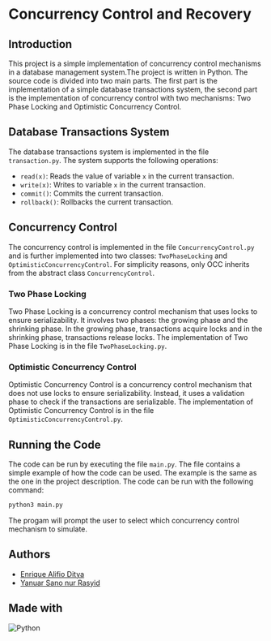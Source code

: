 # Concurrency Control and Recovery
## Introduction
This project is a simple implementation of concurrency control mechanisms in a database management system.The project is written in Python. The source code is divided into two main parts. The first part is the implementation of a simple database transactions system, the second part is the implementation of concurrency control with two mechanisms: Two Phase Locking and Optimistic Concurrency Control.

## Database Transactions System
The database transactions system is implemented in the file `transaction.py`. The system supports the following operations:
* `read(x)`: Reads the value of variable `x` in the current transaction.
* `write(x)`: Writes to variable `x` in the current transaction.
* `commit()`: Commits the current transaction.
* `rollback()`: Rollbacks the current transaction.

## Concurrency Control
The concurrency control is implemented in the file `ConcurrencyControl.py` and is further implemented into two classes: `TwoPhaseLocking` and `OptimisticConcurrencyControl`. For simplicity reasons, only OCC inherits from the abstract class `ConcurrencyControl`.

### Two Phase Locking
Two Phase Locking is a concurrency control mechanism that uses locks to ensure serializability. It involves two phases: the growing phase and the shrinking phase. In the growing phase, transactions acquire locks and in the shrinking phase, transactions release locks. The implementation of Two Phase Locking is in the file `TwoPhaseLocking.py`.

### Optimistic Concurrency Control
Optimistic Concurrency Control is a concurrency control mechanism that does not use locks to ensure serializability. Instead, it uses a validation phase to check if the transactions are serializable. The implementation of Optimistic Concurrency Control is in the file `OptimisticConcurrencyControl.py`.

## Running the Code
The code can be run by executing the file `main.py`. The file contains a simple example of how the code can be used. The example is the same as the one in the project description. The code can be run with the following command:
```bash
python3 main.py
```
The progam will prompt the user to select which concurrency control mechanism to simulate.

## Authors
- [Enrique Alifio Ditya](https://github.com/AlifioDitya)
- [Yanuar Sano nur Rasyid](https://github.com/yansans)

## Made with
![Python](https://camo.githubusercontent.com/94be0a2e5be142925615e5821d97137a930d08fc154962ce43860f1957e6661e/68747470733a2f2f696d672e736869656c64732e696f2f62616467652f507974686f6e2d3337373641423f7374796c653d666f722d7468652d6261646765266c6f676f3d707974686f6e266c6f676f436f6c6f723d7768697465)